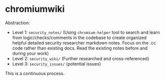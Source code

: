 # chromiumwiki

Abstraction:
- Level 1: `security_notes/` (Using `chromium-helper` tool to search and learn from logic/checks/comments in the codebase to create organized helpful detailed security researcher markdown notes. Focus on the .cc code rather than existing docs. Read the existing notes before and during your work)
- Level 2: `security_wiki/` (Further researched and cross-referenced)
- Level 3: `security_issues/` (potential issues)

This is a continuous process.
